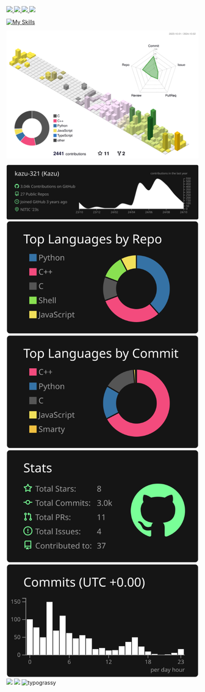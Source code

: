 <p align="left">
  <a href="http://twitter.com/kzs321">
    <img height="20" src="https://img.shields.io/twitter/follow/kzs321?label=Twitter&logo=twitter&style=flat" />
  </a>
  <a href="https://github.com/kazu-321">
    <img height="20" src="https://img.shields.io/github/followers/kazu-321?label=follow&logo=github&style=flat" />
  </a>
  <a href="http://qiita.com/kzs321kzs">
    <img height="20" src="https://qiita-badge.apiapi.app/s/kzs321kzs/posts.svg" />
  </a>
  <//qiita.com/yutkat">
    <img height="20" src="https://qiita-badge.apiapi.app/s/kzs321kzs/contributions.svg" />
  </a>
</p>

[![My Skills](https://skillicons.dev/icons?i=bash,c,cpp,discord,bots,git,github,linux,md,py,ros,ubuntu,twitter)](https://skillicons.dev)


![](profile-3d-contrib/profile-season-animate.svg)

![](https://raw.githubusercontent.com/kazu-321/kazu-321/main/profile-summary-card-output/dark/0-profile-details.svg)
![](https://raw.githubusercontent.com/kazu-321/kazu-321/main/profile-summary-card-output/dark/1-repos-per-language.svg)
![](https://raw.githubusercontent.com/kazu-321/kazu-321/main/profile-summary-card-output/dark/2-most-commit-language.svg)
![](https://raw.githubusercontent.com/kazu-321/kazu-321/main/profile-summary-card-output/dark/3-stats.svg)
![](https://raw.githubusercontent.com/kazu-321/kazu-321/main/profile-summary-card-output/dark/4-productive-time.svg)
![](https://github-profile-trophy.vercel.app/?username=kazu-321)
![](https://github-readme-stats.vercel.app/api/wakatime?username=kzs321&v=2)
![typograssy](https://typograssy.deno.dev/api?text=かずkazu-321kzs321)

